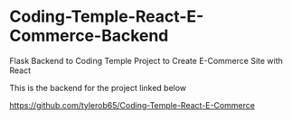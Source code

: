 # Coding-Temple-React-E-Commerce-Backend
Flask Backend to Coding Temple Project to Create E-Commerce Site with React

This is the backend for the project linked below

https://github.com/tylerob65/Coding-Temple-React-E-Commerce

